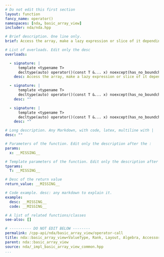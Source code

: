 ```yaml
---
# Do not edit this first section
layout: function
fancy_name: operator()
namespaces: [nda, basic_array_view]
includer: nda/nda.hpp

# Brief description. One line only.
brief: Access the array, make a lazy expression or slice of it depending on the arguments

# List of overloads. Edit only the desc
overloads:

  - signature: |
      template <typename T>
      decltype(auto) operator()(const T &... x) noexcept(has_no_boundcheck) const &
    desc: Access the array, make a lazy expression or slice of it depending on the arguments

  - signature: |
      template <typename T>
      decltype(auto) operator()(const T &... x) noexcept(has_no_boundcheck) &
    desc: ""

  - signature: |
      template <typename T>
      decltype(auto) operator()(const T &... x) noexcept(has_no_boundcheck) &&
    desc: ""

# Long description. Any Markdown, with code, latex, multiline with |
desc: ""

# Parameters of the function. Edit only the description after the :
params:
  x: __MISSING__

# Template parameters of the function. Edit only the description after the :
tparams:
  T: __MISSING__

# Desc of the return value
return_value: __MISSING__

# Code example. desc: any markdown to explain it.
example:
  desc: __MISSING__
  code: __MISSING__

# A list of related functions/classes
see-also: []

# ---------- DO NOT EDIT BELOW --------
permalink: /cpp-api/nda/basic_array_view/operator-call
title: nda::basic_array_view<ValueType, Rank, Layout, Algebra, AccessorPolicy, OwningPolicy>::operator()
parent: nda::basic_array_view
source: nda/_impl_basic_array_view_common.hpp
...
```


